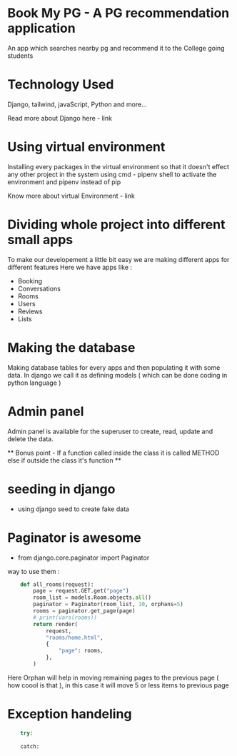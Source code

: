 # Book My PG - A PG recommendation application

An app which searches nearby pg and recommend it to the College going students 

# Technology Used 

Django, tailwind, javaScript, Python and more... 

Read more about Django here - link

# Using virtual environment 

Installing every packages in the virtual environment so that it doesn't effect any other project in the system
using cmd - pipenv shell to activate the environment and pipenv instead of pip

Know more about virtual Environment - link

# Dividing whole project into different small apps 

To make our developement a little bit easy we are making different apps for different features 
Here we have apps like :
- Booking
- Conversations
- Rooms 
- Users
- Reviews 
- Lists

# Making the database 

Making database tables for every apps and then populating it with some data.
In django we call it as defining models ( which can be done coding in python language )

# Admin panel

Admin panel is available for the superuser to  create, read, update and delete the data.


** Bonus point - If a function called inside the class it is called METHOD else if outside the class it's function **

# seeding in django
- using django seed to create fake data

# Paginator is awesome 

- from django.core.paginator import Paginator

way to use them :

```python
    def all_rooms(request):
        page = request.GET.get("page")
        room_list = models.Room.objects.all()
        paginator = Paginator(room_list, 10, orphans=5)
        rooms = paginator.get_page(page)
        # print(vars(rooms))
        return render(
            request,
            "rooms/home.html",
            {
                "page": rooms,
            },
        )
```

Here Orphan will help in moving remaining pages to the previous page ( how coool is that ), in this case it will move 5 or less items to previous page

# Exception handeling 
```python
    try:
    
    catch:
```